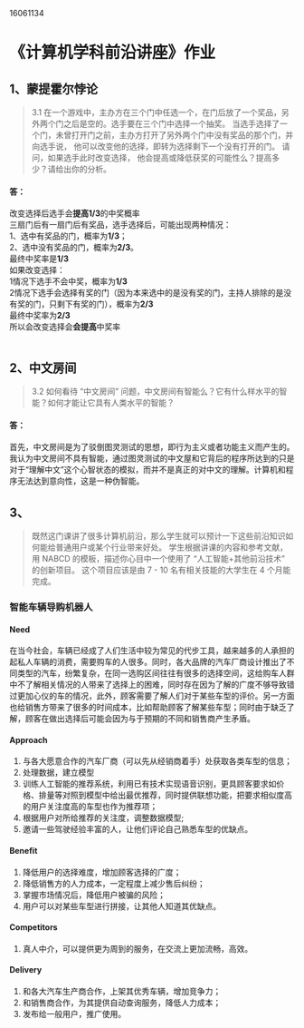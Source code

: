 16061134

《计算机学科前沿讲座》作业
=========================================
1、蒙提霍尔悖论
-----------------------------------------
> 3.1 在一个游戏中，主办方在三个门中任选一个，在门后放了一个奖品，另外两个门之后是空的。选手要在三个门中选择一个抽奖。 当选手选择了一个门，未曾打开门之前，主办方打开了另外两个门中没有奖品的那个门，并向选手说， 他可以改变他的选择，即转为选择剩下一个没有打开的门。 请问，如果选手此时改变选择， 他会提高或降低获奖的可能性么？提高多少？请给出你的分析。<br>
#### 答：
改变选择后选手会**提高1/3**的中奖概率<br>
三扇门后有一扇门后有奖品，选手选择后，可能出现两种情况：<br>
1、选中有奖品的门，概率为**1/3**；<br>
2、选中没有奖品的门，概率为**2/3**。<br>
最终中奖率是**1/3**<br>
如果改变选择：<br>
1情况下选手不会中奖，概率为**1/3**<br>
2情况下选手会选择有奖的门（因为本来选中的是没有奖的门，主持人排除的是没有奖的门，只剩下有奖的门），概率为**2/3**<br>
最终中奖率为**2/3**<br>
所以会改变选择会**会提高**中奖率<br>
<br>

2、中文房间
-----------------------------------------------
> 3.2 如何看待 “中文房间” 问题，中文房间有智能么？它有什么样水平的智能？如何才能让它具有人类水平的智能？
#### 答：
首先，中文房间是为了驳倒图灵测试的思想，即行为主义或者功能主义而产生的。我认为中文房间不具有智能，通过图灵测试的中文屋和它背后的程序所达到的只是对于“理解中文”这个心智状态的模拟，而并不是真正的对中文的理解。计算机和程序无法达到意向性，这是一种伪智能。

3、
------------------------------------
> 既然这门课讲了很多计算机前沿，那么学生就可以预计一下这些前沿知识如何能给普通用户或某个行业带来好处。 学生根据讲课的内容和参考文献，用 NABCD 的模板，描述你心目中一个使用了 “人工智能+其他前沿技术” 的创新项目。 这个项目应该是由 7 - 10 名有相关技能的大学生在 4 个月能完成。
### 智能车辆导购机器人
#### Need
在当今社会，车辆已经成了人们生活中较为常见的代步工具，越来越多的人承担的起私人车辆的消费，需要购车的人很多。同时，各大品牌的汽车厂商设计推出了不同类型的汽车，纷繁复杂，在同一选购区间往往有很多的选择空间，这给购车人群中不了解相关情况的人带来了选择上的困难，同时存在因为了解的广度不够导致错过更加心仪的车的情况，此外，顾客需要了解人们对于某些车型的评价。另一方面也给销售方带来了很多的时间成本，比如帮助顾客了解某些车型；同时由于缺乏了解，顾客在做出选择后可能会因为与于预期的不同和销售商产生矛盾。

#### Approach
1. 与各大愿意合作的汽车厂商（可以先从经销商着手）处获取各类车型的信息；
2. 处理数据，建立模型
3. 训练人工智能的推荐系统，利用已有技术实现语音识别，更具顾客要求如价格、排量等对照到模型中给出最优推荐，同时提供联想功能，把要求相似度高的用户关注度高的车型也作为推荐项；
4. 根据用户对所给推荐的关注度，调整数据模型;
5. 邀请一些驾驶经验丰富的人，让他们评论自己熟悉车型的优缺点。

#### Benefit
1. 降低用户的选择难度，增加顾客选择的广度；
2. 降低销售方的人力成本，一定程度上减少售后纠纷；
3. 掌握市场情况后，降低用户被骗的风险；
4. 用户可以对某些车型进行拼接，让其他人知道其优缺点。

#### Competitors
1. 真人中介，可以提供更为周到的服务，在交流上更加流畅，高效。

#### Delivery
1. 和各大汽车生产商合作，上架其优秀车辆，增加竞争力；
2. 和销售商合作，为其提供自动查询服务，降低人力成本；
3. 发布给一般用户，推广使用。
